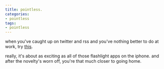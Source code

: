 ```yaml
---
title: pointless.
categories:
- pointless
tags:
- pointless
---
```


when you've caught up on twitter and rss and you've nothing better to do at work, try [this](http://www.colorflip.com/).

really, it's about as exciting as all of those flashlight apps on the iphone. and after the novelty's worn off, you're that much closer to going home.

